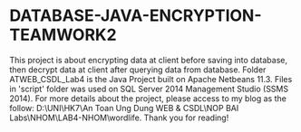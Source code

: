 # DATABASE-JAVA-ENCRYPTION-TEAMWORK2
This project is about encrypting data at client before saving into database,
then decrypt data at client after querying data from database.
Folder ATWEB_CSDL_Lab4 is the Java Project built on Apache Netbeans 11.3.
Files in 'script' folder was used on SQL Server 2014 Management Studio (SSMS 2014).
For more details about the project, please access to my blog as the follow: D:\UNI\HK7\An Toan Ung Dung WEB & CSDL\NOP BAI Labs\NHOM\LAB4-NHOM\wordlife.
Thank you for reading!
